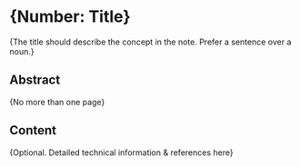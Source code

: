 # {Number: Title}

{The title should describe the concept in the note.
Prefer a sentence over a noun.}

## Abstract

{No more than one page}

## Content

{Optional.
Detailed technical information & references here}
